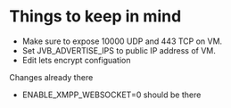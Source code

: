 # Things to keep in mind

- Make sure to expose 10000 UDP and 443 TCP on VM.
- Set JVB_ADVERTISE_IPS to public IP address of VM.
- Edit lets encrypt configuation


Changes already there
- ENABLE_XMPP_WEBSOCKET=0 should be there
